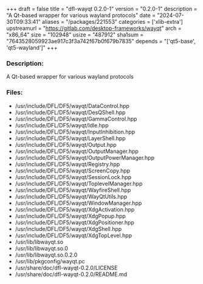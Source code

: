 +++
draft = false
title = "dfl-wayqt 0.2.0-1"
version = "0.2.0-1"
description = "A Qt-based wrapper for various wayland protocols"
date = "2024-07-30T09:33:41"
aliases = "/packages/221553"
categories = ['xlib-extra']
upstreamurl = "https://gitlab.com/desktop-frameworks/wayqt"
arch = "x86_64"
size = "102948"
usize = "487912"
sha1sum = "7643528059923ae917c3f3a742f67b0f679b7835"
depends = "['qt5-base', 'qt5-wayland']"
+++
### Description: 
A Qt-based wrapper for various wayland protocols

### Files: 
* /usr/include/DFL/DF5/wayqt/DataControl.hpp
* /usr/include/DFL/DF5/wayqt/DesQShell.hpp
* /usr/include/DFL/DF5/wayqt/GammaControl.hpp
* /usr/include/DFL/DF5/wayqt/Idle.hpp
* /usr/include/DFL/DF5/wayqt/InputInhibition.hpp
* /usr/include/DFL/DF5/wayqt/LayerShell.hpp
* /usr/include/DFL/DF5/wayqt/Output.hpp
* /usr/include/DFL/DF5/wayqt/OutputManager.hpp
* /usr/include/DFL/DF5/wayqt/OutputPowerManager.hpp
* /usr/include/DFL/DF5/wayqt/Registry.hpp
* /usr/include/DFL/DF5/wayqt/ScreenCopy.hpp
* /usr/include/DFL/DF5/wayqt/SessionLock.hpp
* /usr/include/DFL/DF5/wayqt/ToplevelManager.hpp
* /usr/include/DFL/DF5/wayqt/WayfireShell.hpp
* /usr/include/DFL/DF5/wayqt/WayQtUtils.hpp
* /usr/include/DFL/DF5/wayqt/WindowManager.hpp
* /usr/include/DFL/DF5/wayqt/XdgActivation.hpp
* /usr/include/DFL/DF5/wayqt/XdgPopup.hpp
* /usr/include/DFL/DF5/wayqt/XdgPositioner.hpp
* /usr/include/DFL/DF5/wayqt/XdgShell.hpp
* /usr/include/DFL/DF5/wayqt/XdgTopLevel.hpp
* /usr/lib/libwayqt.so
* /usr/lib/libwayqt.so.0
* /usr/lib/libwayqt.so.0.2.0
* /usr/lib/pkgconfig/wayqt.pc
* /usr/share/doc/dfl-wayqt-0.2.0/LICENSE
* /usr/share/doc/dfl-wayqt-0.2.0/README.md
